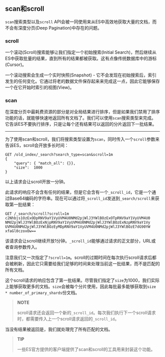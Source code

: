 ## scan和scroll ##

`scan`搜索类型以及`scroll` API会被一同使用来从ES中高效地获取大量的文档，而不会有深度分页(Deep Pagination)中存在的问题。

### scroll ###

一个滚动(Scroll)搜索能够让我们指定一个初始搜索(Initial Search)，然后继续从ES中获取批量的结果，直到所有的结果都被获取。这有点像传统数据库中的游标(Cursor)。

一个滚动搜索会生成一个实时快照(Snapshot) - 它不会发现在初始搜索后，索引发生的任何变化。它通过将老的数据文件保存起来来完成这一点，因此它能够保存一个在它开始时索引的视图(View)。

### scan ###

在深度分页中最耗费资源的部分是对全局结果进行排序，但是如果我们禁用了排序功能的话，就能够快速地返回所有文档了。我们可以使用`scan`搜索类型来完成。它告诉ES不要执行排序，只是让每个还有结果可以返回的分片返回下一批结果。

------

为了使用scan和scroll，我们将搜索类型设置为`scan`，同时传入一个`scroll`参数来告诉ES，scroll会开放多长时间：

```
GET /old_index/_search?search_type=scan&scroll=1m 
{
    "query": { "match_all": {}},
    "size":  1000
}
```

以上请求会让scroll开放一分钟。

此请求的响应不会含有任何的结果，但是它会含有一个`_scroll_id`，它是一个通过Base64编码的字符串。现在可以通过将`_scroll_id`发送到`_search/scroll`来获取第一批结果：

```
GET /_search/scroll?scroll=1m 
c2Nhbjs1OzExODpRNV9aY1VyUVM4U0NMd2pjWlJ3YWlBOzExOTpRNV9aY1VyUVM4U0 
NMd2pjWlJ3YWlBOzExNjpRNV9aY1VyUVM4U0NMd2pjWlJ3YWlBOzExNzpRNV9aY1Vy
UVM4U0NMd2pjWlJ3YWlBOzEyMDpRNV9aY1VyUVM4U0NMd2pjWlJ3YWlBOzE7dG90YW
xfaGl0czoxOw==
```

该请求会让scroll继续开放1分钟。`_scroll_id`能够通过请求的正文部分，URL或者查询参数传入。

注意我们又一次指定了`?scroll=1m`。scroll的过期时间在每次执行scroll请求后都会被刷新，因此它只需要给我们足够的时间来处理当前这一批结果，而不是匹配的所有文档。

这个scroll请求的响应包含了第一批结果。尽管我们指定了`size`为1000，我们实际上能够获取更多的文档。`size`会被每个分片使用，因此每批最多能够获取到`size * number_of_primary_shards`份文档。

> **NOTE**
> 
> scroll请求还会返回一个新的`_scroll_id`。每次我们执行下一个scroll请求时，都需要传入上一个scroll请求返回的`_scroll_id`。

当没有结果被返回是，我们就处理完了所有匹配的文档。

> **TIP**
> 
> 一些ES官方提供的客户端提供了scan和scroll的工具用来封装这个功能。





